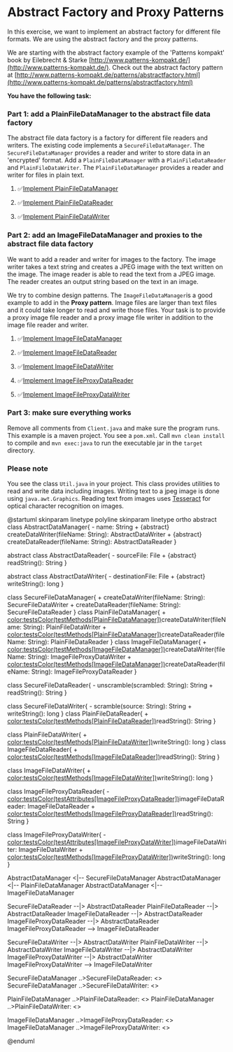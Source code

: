 # Abstract Factory and Proxy Patterns


In this exercise, we want to implement an abstract factory for different file formats. We are using the abstract factory and the proxy patterns. 

We are starting with the abstract factory example of 
 the 'Patterns kompakt' book by Eilebrecht & Starke [http://www.patterns-kompakt.de/](http://www.patterns-kompakt.de/).
 Check out the abstract factory pattern at [http://www.patterns-kompakt.de/patterns/abstractfactory.html](http://www.patterns-kompakt.de/patterns/abstractfactory.html)

**You have the following task:**

### Part 1: add a PlainFileDataManager to the abstract file data factory

The abstract file data factory is a factory for different file readers and writers. 
The existing code implements a `SecureFileDataManager`. The `SecureFileDataManager` provides a reader and writer to store data in an 'encrypted' format. Add a `PlainFileDataManager` with a `PlainFileDataReader` and `PlainFileDataWriter`. The `PlainFileDataManager` provides a reader and writer for files in plain text.

1. ✅[Implement PlainFileDataManager](testClass[PlainFileDataManager],testAttributes[PlainFileDataManager],testMethods[PlainFileDataManager])

2. ✅[Implement PlainFileDataReader](testClass[PlainFileDataReader],testAttributes[PlainFileDataReader],testMethods[PlainFileDataReader])

3. ✅[Implement PlainFileDataWriter](testClass[PlainFileDataWriter],testAttributes[PlainFileDataWriter],testMethods[PlainFileDataWriter])



### Part 2: add an ImageFileDataManager and proxies to the abstract file data factory

We want to add a reader and writer for images to the factory. The image writer takes a text string and creates a JPEG image with the text written on the image. The image reader is able to read the text from a JPEG image. The reader creates an output string based on the text in an image.

We try to combine design patterns. The `ImageFileDataManager`is a good example to add in the **Proxy pattern**. Image files are larger than text files and it could take longer to read and write those files. Your task is to provide a proxy image file reader and a proxy image file writer in addition to the image file reader and writer.  


1. ✅[Implement ImageFileDataManager](testClass[ImageFileDataManager],testAttributes[ImageFileDataManager],testMethods[ImageFileDataManager])

2. ✅[Implement ImageFileDataReader](testClass[ImageFileDataReader],testAttributes[ImageFileDataReader],testMethods[ImageFileDataReader])

3. ✅[Implement ImageFileDataWriter](testClass[ImageFileDataWriter],testAttributes[ImageFileDataWriter],testMethods[ImageFileDataWriter])

4. ✅[Implement ImageFileProxyDataReader](testClass[ImageFileProxyDataReader],testAttributes[ImageFileProxyDataReader],testMethods[ImageFileProxyDataReader])

5. ✅[Implement ImageFileProxyDataWriter](testClass[ImageFileProxyDataWriter],testAttributes[ImageFileProxyDataWriter],testMethods[ImageFileProxyDataWriter])


### Part 3: make sure everything works

Remove all comments from  `Client.java` and make sure the program runs. This example is a maven project. You see a `pom.xml`.
Call `mvn clean install` to compile and `mvn exec:java` to run the executable jar in the `target` directory.

### Please note
You see the class `Util.java` in your project. This class provides utilities to read and write data including images. Writing text to a jpeg image is done using `java.awt.Graphics`. Reading text from images uses [Tesseract](https://opensource.google.com/projects/tesseract) for optical character recognition on images.



@startuml
skinparam linetype polyline
skinparam linetype ortho
abstract class AbstractDataManager{
    - name: String 
    + {abstract}  createDataWriter(fileName: String): AbstractDataWriter
    + {abstract}  createDataReader(fileName: String): AbstractDataReader
}

abstract class AbstractDataReader{
    - sourceFile: File 
    + {abstract} readString(): String
}

abstract class AbstractDataWriter{
    - destinationFile: File 
    + {abstract} writeString(): long
}

class SecureFileDataManager{
    + createDataWriter(fileName: String): SecureFileDataWriter
    + createDataReader(fileName: String): SecureFileDataReader
}
class PlainFileDataManager{
    + <color:testsColor(testMethods[PlainFileDataManager])>createDataWriter(fileName: String): PlainFileDataWriter</color>
    + <color:testsColor(testMethods[PlainFileDataManager])>createDataReader(fileName: String): PlainFileDataReader</color>
}
class ImageFileDataManager{
    + <color:testsColor(testMethods[ImageFileDataManager])>createDataWriter(fileName: String): ImageFileProxyDataWriter</color>
    + <color:testsColor(testMethods[ImageFileDataManager])>createDataReader(fileName: String): ImageFileProxyDataReader</color>
}

class SecureFileDataReader{
    - unscramble(scrambled: String): String
    + readString(): String
}

class SecureFileDataWriter{
    - scramble(source: String): String
    + writeString(): long
}
class PlainFileDataReader{
    + <color:testsColor(testMethods[PlainFileDataReader])>readString(): String</color>
}

class PlainFileDataWriter{
    + <color:testsColor(testMethods[PlainFileDataWriter])>writeString(): long</color>
}
class ImageFileDataReader{
    + <color:testsColor(testMethods[ImageFileDataReader])>readString(): String</color>
}

class ImageFileDataWriter{
    + <color:testsColor(testMethods[ImageFileDataWriter])>writeString(): long</color>
}

class ImageFileProxyDataReader{
    - <color:testsColor(testAttributes[ImageFileProxyDataReader])>imageFileDataReader: ImageFileDataReader</color>
    + <color:testsColor(testMethods[ImageFileProxyDataReader])>readString(): String</color>
}

class ImageFileProxyDataWriter{
    - <color:testsColor(testAttributes[ImageFileProxyDataWriter])>imageFileDataWriter: ImageFileDataWriter</color>
    + <color:testsColor(testMethods[ImageFileProxyDataWriter])>writeString(): long</color>
}

AbstractDataManager <|-- SecureFileDataManager
AbstractDataManager <|-- PlainFileDataManager
AbstractDataManager <|-- ImageFileDataManager

SecureFileDataReader --|> AbstractDataReader
PlainFileDataReader --|> AbstractDataReader
ImageFileDataReader --|> AbstractDataReader
ImageFileProxyDataReader --|> AbstractDataReader
ImageFileProxyDataReader --> ImageFileDataReader

SecureFileDataWriter --|> AbstractDataWriter
PlainFileDataWriter --|> AbstractDataWriter
ImageFileDataWriter --|> AbstractDataWriter
ImageFileProxyDataWriter --|> AbstractDataWriter
ImageFileProxyDataWriter --> ImageFileDataWriter

SecureFileDataManager ..>SecureFileDataReader: <<create>>
SecureFileDataManager ..>SecureFileDataWriter: <<create>>

PlainFileDataManager ..>PlainFileDataReader: <<create>>
PlainFileDataManager ..>PlainFileDataWriter: <<create>>

ImageFileDataManager ..>ImageFileProxyDataReader: <<create>>
ImageFileDataManager ..>ImageFileProxyDataWriter: <<create>>


@enduml


